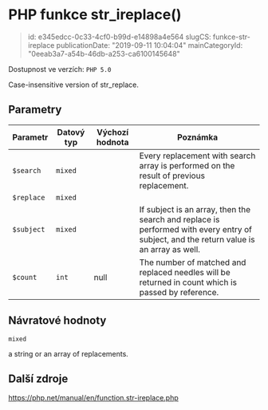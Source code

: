 PHP funkce str_ireplace()
================================

> id: e345edcc-0c33-4cf0-b99d-e14898a4e564
> slugCS: funkce-str-ireplace
> publicationDate: "2019-09-11 10:04:04"
> mainCategoryId: "0eeab3a7-a54b-46db-a253-ca6100145648"

Dostupnost ve verzích: `PHP 5.0`

Case-insensitive version of <function>str_replace</function>.


Parametry
--------------

| Parametr | Datový typ | Výchozí hodnota | Poznámka |
|-----|-----|-----|-----|
| `$search` | `mixed` |  | Every replacement with search array is performed on the result of previous replacement. |
| `$replace` | `mixed` |  |  |
| `$subject` | `mixed` |  | If subject is an array, then the search and replace is performed with every entry of subject, and the return value is an array as well. |
| `$count` | `int` | null | The number of matched and replaced needles will be returned in count which is passed by reference. |


Návratové hodnoty
----------------

`mixed`

a string or an array of replacements.

Další zdroje
------------

https://php.net/manual/en/function.str-ireplace.php
